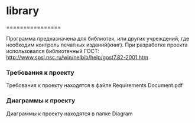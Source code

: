 # library
================

Программа предназначена для библиотек, или других учреждений, где необходим контроль печатных изданий(книг).
При разработке проекта использовался библиотечный ГОСТ: http://www.spsl.nsc.ru/win/nelbib/help/gost7.82-2001.htm
### Требования к проекту

Требования к проекту находятся в файле Requirements Document.pdf 

### Диаграммы к проекту

Диаграммы к проекту находятся в папке Diagram

